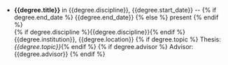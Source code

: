 * **{{degree.title}}** in {{degree.discipline}}, {{degree.start_date}} -- {% if degree.end_date %} {{degree.end_date}} {% else %} present {% endif %}  
{% if degree.discipline %}{{degree.discipline}}{% endif %}  
{{degree.institution}}, {{degree.location}}  {% if degree.topic %} 
Thesis: *{{degree.topic}}*{% endif %}  {% if degree.advisor %}
Advisor: {{degree.advisor}}  {% endif %}
